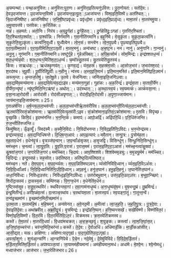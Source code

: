 

  
अ॒यम्पन्था॑:। पन्था॒अनु॑वित्त:। अनु॑वित्त:पुरा॒णः। अनु॑वित्त॒इतित्यनु॑ऽवित्त:। पु॒रा॒णोयत॑:। यतो॑दे॒व:। दे॒वउ॒दजा॑यन्त। उ॒दजा॑यन्त॒विश्वे॑। उ॒दजा॑यन्त॒इत्यु॒त््ऽअजा॑यन्त। विश्व॒इति॒विश्वे॑॥ अत॑श्चित््। चि॒दाज॑निषीष्ट। आज॑निषीष्ट। ज॒नि॒षी॒ष्टप्रवृ॑ध्द:। प्रवृ॑ध्दो॒मा। प्रवृ॑ध्द॒इति॒प्रऽवृ॑ध्द:। मामा॒तरं॑। मा॒तर॑ममु॒या। अ॒मु॒यापत्त॑वे। पत्त॑वेक:। क॒रिति॑क:॥  
नाहं। अ॒हमत॑:। अतो॒निः। निर॑य। अ॒य॒दु॒र्गहा॑। दु॒र्गहै॒तत््। दु॒र्गहेति॑दु॒:ऽगहा॑। ए॒तत्ति॑र॒श्चिता॑। ति॒र॒श्चिता॑पा॒र्श्वात््। पा॒र्श्वान्नि:। निर्ग॑माणि। ग॒मा॒नीति॑गमानि॥ ब॒हूनि॑मे। मे॒सुकृ॑ता। सुकृ॑ता॒कर्त्वा॑नि। सुकृ॒तेति॒सुऽकृ॑ता। कर्त्वा॑नि॒युध्यै॑। युध्यै॑त्वेन। त्वे॒न॒सं। सन्त्वे॑न। त्वे॒न॒पृ॒छ्यै। पृ॒छ्याइति॑पृ॒छ्यै॥  
प॒रा॒य॒तीम्मा॒तरं॑। प॒रा॒य॒तीमिति॑प॒रा॒ऽय॒तीं। मा॒तर॒मनु॑। अन्व॑चष्ट। अ॒च॒ष्ट॒न। नन। नानु॑। अनु॑गानि। गा॒न्यनु॑। अनु॒नु। नूग॑मानि। ग॒मा॒नीति॑गमानि॥ त्वष्टु॑र्गृ॒हे। गृ॒हेअ॑पिबत््। अ॒पि॒ब॒त्सोमं॑। सोम॒मिन्द्र॑:। इन्द्र॑श्शतध॒न्यं॑। श॒त॒ध॒न्यं॑चं॒वो॑:। श॒त॒ध॒न्य१॒॑मिति॑श॒त॒ऽध॒न्यं॑। च॒म्वो॑स्सु॒तस्य॑। सु॒तस्येति॑सु॒तस्य॑॥  
किंस:। सऋध॑क््। ऋध॑क्कृ॒णव॑त््। कृ॒णव॒द्यं। यंस॒हस्रं॑। स॒हस्र॑मा॒सॊ:। आ॒सोज॒भार॑। ज॒भार॑श्श॒रद॑:। श॒रद॑श्च। च॒पू॒र्वी:। पू॒र्वीरिति॑पू॒र्वी:॥ न॒हीनु। न्व॑स्य। अ॒स्य॒प्र॒ति॒मानं॑। प्र॒ति॒मान॒मस्ति॑। प्र॒ति॒मान॒मिति॑प्र॒ति॒ऽमानं॑। अस्त्य॒न्त:। अ॒न्तर्जा॒तेषु॑। जा॒तेषू॒ते। उ॒तये। येजनि॑त्वा:। जनि॑त्वा॒इति॒जनि॑ऽत्वा:॥  
अ॒व॒द्यमि॑व॒मन्य॑माना। अ॒व॒द्यमि॒वेत्य॑व॒द्यंऽइ॑व। मन्य॑मना॒गुहा॑। गुहा॑क:। अ॒क॒रिन्द्रं॑। इन्द्रं॑मा॒ता। मा॒तावी॒र्ये॑ण। वी॒र्ये॑णा॒न्यृ॑ष्टं। न्यृ॑ष्ट॒मिति॒निऽऋ॑ष्टं॥ अथोत््। उद॑स्थात््। अ॒स्था॒त्स्व॒यं। स्व॒यमत्कं॑। अत्कं॑वसा॒ना:। व॒सा॒नाआ॒रोद॑सी। आरोद॑सी। रोद॑सीअपृणात््। रोद॑सी॒इति॒रोद॑सी। अ॒पृ॒णा॒ज्जाय॑मान:। जाय॑माना॒इति॒जाय॑माना:॥ 25॥  
ए॒ताअ॑र्षन्ति। अ॒र्ष॒न्त्य॒ल॒ला॒भव॑न्ती:। अ॒ल॒ला॒भव॑न्तीर्ऋ॒ताव॑रीरिव। अ॒ल॒ला॒भव॑न्ती॒रित्य॑ल॒ला॒ऽभव॑न्ती:। ऋ॒तवा॑रीरिवसं॒क्रोश॑माना:। ऋ॒तव॑रीरि॒वेत्यृ॒तव॑री:ऽइव। सं॒क्रोश॑माना॒इति॑सं॒ऽक्रोश॑माना:॥ ए॒तावि। विपृ॑च्छ। पृ॒च्छ॒किं। किमि॒दं। इ॒दम्भ॑नन्ति। भ॒न॒न्ति॒कं। कमाप॑:। आपो॒अद्रिं॑। अद्रिं॑परि॒धिं। प॒रि॒धिंरु॑जन्ति। रु॒ज॒न्तीति॑रुजन्ति॥  
किमु॑ष्वित्। ऊँ॒इत्यूँ॑। स्विद॑स्मै। अ॒स्मै॒नि॒विद॑:। नि॒विदो॑भनन्त। नि॒विद॒इति॑नि॒ऽविद॑:। भ॒न॒न्तेन्द्र॑स्य। इन्द्र॑स्याव॒द्यं। अ॒व॒द्यन्दि॑धिषन्ते। दि॒धि॒ष॒न्त॒आप॑:। आप॒इत्याप॑:॥ ममै॒तान्। तान्पु॒त्र:। पु॒त्रोम॑ह॒ता। म॒ह॒ताव॒धेन॑। व॒धेन॑वृ॒त्रं। वृ॒त्रञ्ज॑घ॒न्वान्। ज॒घ॒न्वाँअ॑सृजत्। अ॒सृ॒जद्वि। विसिन्धू॑न्। सिन्धू॒निति॒सिन्धू॑न्॥  
मम॑च्च॒न। च॒नत्वा॑। त्वा॒यु॒व॒ति:। यु॒व॒ति:प॒रास॑। प॒रास॒मम॑। प॒रास॒इति॑प॒रा॒ऽआस॑। मम॑च्च॒नत्वा॑कु॒षवा॑। कु॒षवा॑ज॒गार॑। ज॒गारेति॑ज॒गार॑॥ मम॑च्चित्। चि॒दाप॑:। आप॒श्शिश॑वे। शिश॑वेममृड्यु:। म॒मृ॒ड्यु॒र्मम॑। मम॑च्चित्। चि॒दिन्द्र॑:। इन्द्र॒स्सह॑। सह॒सोत्। उद॑तिष्ठत्। अति॑ष्ठ॒दित्य॑तिष्ठत्॥  
मम॑च्च॒न। नते॑। ते॒म॒घ॒व॒न्। म॒घ॒व॒न्व्यं॑स:। म॒घ॒व॒न्निति॑मघऽवन्। व्यं॑सोनिविवि॒ध्वान्। व्यं॑स॒इति॒विऽअं॑स:। नि॒वि॒वि॒ध्वाँअप॑। नि॒वि॒वि॒ध्वानिति॑नि॒ऽवि॒वि॒ध्वान्। अप॒हनू॑। हनू॑ज॒घान॑। हनू॒इति॒हनू॑। ज॒घानेति॑ज॒घान॑॥ अधा॒निवि॑ध्द:। निवि॑ध्द॒उत्त॑र:। निवि॑ध्द॒इति॒निऽवि॑ध्द:। उत्त॑रोबभू॒वान्। उत्त॑र॒इति॒उत्ऽत॑र:। ब॒भूवा॒न्च्छिर॑:। शिरो॑दा॒सस्य॑। दा॒सस्य॒सं। सम्पि॑णक्। पि॒ण॒ग्व॒धेन॑। व॒धेनेति॑व॒धेन॑॥  
गृ॒ष्टिस्स॑सूव। स॒सू॒व॒स्थवि॑रं। स्थवि॑रन्तवा॒गां। त॒वा॒गाम॑नाधृ॒ष्यं। अ॒ना॒धृ॒ष्यंवृ॑ष॒भं। वृ॒ष॒भन्तु॒म्रं। तु॒म्रमिन्द्रं॑। इन्द्र॒मितीन्द्रं॑॥ अरी॑ह्ळंव॒त्सं। व॒त्सञ्च॒रथा॑य। च॒रथा॑यमा॒ता। मा॒तास्व॒यं। स्व॒यङ्गा॒तुं। गा॒तुन्त॒न्वे॑। त॒न्व॑इ॒च्छमा॑नं। इ॒च्छमा॑न॒मिती॒च्छमा॑नं॥  
उ॒तमा॒ता। मा॒ताम॑हि॒षं। म॒हि॒षमनु॑। अन्व॑वेनत्। अ॒वे॒नद॒मी। अ॒मीत्वा॑। त्वा॒ज॒ह॒ति॒। ज॒ह॒ति॒पु॒त्र:। पु॒त्र॒दे॒वा:। दे॒वाइति॑दे॒वा:॥ अथा॑ब्रवीत्। अ॒ब्र॒वी॒द्वृ॒त्रं। वृ॒त्रमिन्द्र॑:। इन्द्रो॑हनि॒ष्यन्। ह॒नि॒ष्यन्त्सखे॑। सखे॑विष्णो। विष्णो॑वित॒रं। विष्णो॒इति॒विष्णो॑। वि॒त॒रंवि। वि॒त॒रमिति॑वि॒ऽत॒रं। विक्र॑मस्व। क्र॒म॒स्वेति॑क्रमस्व॥  
कस्ते॑। ते॒मा॒तरं॑। मा॒तरं॑वि॒धवां॑। वि॒धवा॑मचक्रत्। अ॒च॒क्र॒च्छ॒युं। श॒युङ्क:। कस्त्वां॑। त्वा॒म॒जि॒घां॒स॒त्। अ॒जि॒घां॒स॒च्चर॑न्तं। चर॑न्त॒मिति॒चर॑न्तं॥ कस्ते॑। ते॒दे॒व:। दे॒वोअधि॑। अधि॑मार्डी॒के। मा॒र्डी॒कआ॑सीत्। आ॒सी॒द्यत्। यत्प्र। प्राक्षि॑णा:। अक्षि॑णा:पाद॒गृह्य॑। पा॒द॒गृह्येति॑पा॒द॒ऽगृह्य॑॥  
अ॒वर्त्या॒शुन॑:। शुन॑आ॒न्त्राणि॑। आ॒न्त्राणि॑पेचे। पे॒चे॒न। नदे॒वेषु॑। दे॒वेषु॑विविदे। वि॒वि॒दे॒म॒र्डि॒तारं॑। म॒र्डि॒तार॒मिति॑म॒र्डि॒तारं॑॥ अप॑श्यञ्जा॒यां। जा॒यामम॑हीयमानां। अम॑हीयमाना॒मध॑। अधा॑मे। मे॒श्ये॒न:। श्ये॒नोमधु॑। मध्वाज॑भार। आज॑भार। ज॒भा॒रेति॑जभार॥ 26॥  
